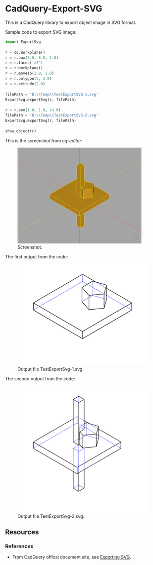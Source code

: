 <!--
README.md

Copyright (c) 2022 Eric M. Chen

Change History:
2022-07-30/ec:  Initial release.
-->

# CadQuery-Export-SVG

This is a CadQuery library to export object image in SVG format.

Sample code to export SVG image:

```python
import ExportSvg

r = cq.Workplane()
r = r.box(8.0, 8.0, 1.0)
r = r.faces('>Z')
r = r.workplane()
r = r.moveTo(1.0, 1.0)
r = r.polygon(5, 3.0)
r = r.extrude(2.0)

filePath = 'D:\\Temp\\TestExportSVG-1.svg'
ExportSvg.exportSvg(r, filePath)

r = r.box(1.0, 1.0, 14.0)
filePath = 'D:\\Temp\\TestExportSVG-2.svg'
ExportSvg.exportSvg(r, filePath)

show_object(r)
```

This is the screenshot from <cite>cq-editor</cite>:

<figure>
    <img src='Media/TestExportSvg-Screenshot-1.png' style='width: 400px;' />
    <figcaption>Screenshot.</figcaption>
</figure>

The first output from the code:

<figure>
    <img src='Media/TestExportSVG-1.svg' />
    <figcaption>Output file TestExportSvg-1.svg.</figcaption>
</figure>

The second output from the code:

<figure>
    <img src='Media/TestExportSVG-2.svg' />
    <figcaption>Output file TestExportSvg-2.svg.</figcaption>
</figure>

## Resources

### References

* From CadQuery offical document site, see <a target='_blank'
href='https://cadquery.readthedocs.io/en/latest/importexport.html#exporting-svg'>Exporting
SVG</a>.
